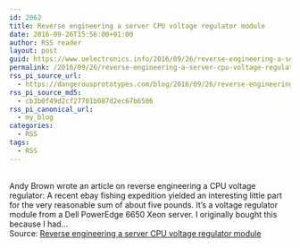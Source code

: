 ```yaml
---
id: 2062
title: Reverse engineering a server CPU voltage regulator module
date: 2016-09-26T15:56:00+01:00
author: RSS reader
layout: post
guid: https://www.uelectronics.info/2016/09/26/reverse-engineering-a-server-cpu-voltage-regulator-module/
permalink: /2016/09/26/reverse-engineering-a-server-cpu-voltage-regulator-module/
rss_pi_source_url:
  - https://dangerousprototypes.com/blog/2016/09/26/reverse-engineering-a-server-cpu-voltage-regulator-module/
rss_pi_source_md5:
  - cb3b0f49d2cf27701b087d2ec67b6506
rss_pi_canonical_url:
  - my_blog
categories:
  - RSS
tags:
  - RSS
---
```

&#013;  
Andy Brown wrote an article on reverse engineering a CPU voltage regulator: A recent ebay fishing expedition yielded an interesting little part for the very reasonable sum of about five pounds. It’s a voltage regulator module from a Dell PowerEdge 6650 Xeon server. I originally bought this because I had…&#013;  
Source: <a href="https://dangerousprototypes.com/blog/2016/09/26/reverse-engineering-a-server-cpu-voltage-regulator-module/" target="_blank">Reverse engineering a server CPU voltage regulator module</a>